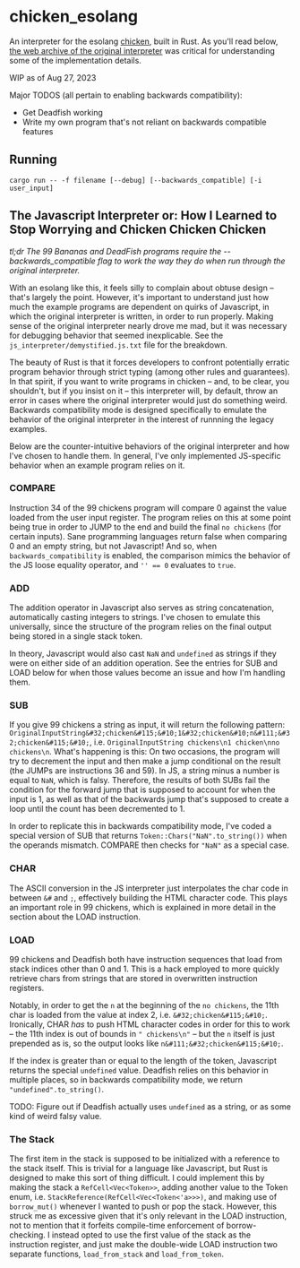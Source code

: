 # chicken_esolang

An interpreter for the esolang [chicken](https://esolangs.org/wiki/Chicken), built in Rust. As you'll read below, [the web archive of the original interpreter](https://web.archive.org/web/20180420010853/http://torso.me/chicken) was critical for understanding some of the implementation details.

WIP as of Aug 27, 2023

Major TODOS (all pertain to enabling backwards compatibility):
- Get Deadfish working
- Write my own program that's not reliant on backwards compatible features

## Running

```
cargo run -- -f filename [--debug] [--backwards_compatible] [-i user_input] 
```

## The Javascript Interpreter or: How I Learned to Stop Worrying and Chicken Chicken Chicken

_tl;dr The 99 Bananas and DeadFish programs require the --backwards_compatible flag to work the way they do when run through the original interpreter._

With an esolang like this, it feels silly to complain about obtuse design – that's largely the point. However, it's important to understand just how much the example programs are dependent on quirks of Javascript, in which the original interpreter is written, in order to run properly. Making sense of the original interpreter nearly drove me mad, but it was necessary for debugging behavior that seemed inexplicable. See the `js_interpreter/demystified.js.txt` file for the breakdown.

The beauty of Rust is that it forces developers to confront potentially erratic program behavior through strict typing (among other rules and guarantees). In that spirit, if you want to write programs in chicken – and, to be clear, you shouldn't, but if you insist on it – this interpreter will, by default, throw an error in cases where the original interpreter would just do something weird. Backwards compatibility mode is designed specifically to emulate the behavior of the original interpreter in the interest of runnning the legacy examples. 

Below are the counter-intuitive behaviors of the original interpreter and how I've chosen to handle them. In general, I've only implemented JS-specific behavior when an example program relies on it. 

### COMPARE

Instruction 34 of the 99 chickens program will compare 0 against the value loaded from the user input register. The program relies on this at some point being true in order to JUMP to the end and build the final `no chickens` (for certain inputs). Sane programming languages return false when comparing 0 and an empty string, but not Javascript! And so, when `backwards_compatibility` is enabled, the comparison mimics the behavior of the JS loose equality operator, and `'' == 0` evaluates to `true`.

### ADD

The addition operator in Javascript also serves as string concatenation, automatically casting integers to strings. I've chosen to emulate this universally, since the structure of the program relies on the final output being stored in a single stack token.

In theory, Javascript would also cast `NaN` and `undefined` as strings if they were on either side of an addition operation. See the entries for SUB and LOAD below for when those values become an issue and how I'm handling them. 

### SUB

If you give 99 chickens a string as input, it will return the following pattern: `OriginalInputString&#32;chicken&#115;&#10;1&#32;chicken&#10;n&#111;&#32;chicken&#115;&#10;`, i.e. `OriginalInputString chickens\n1 chicken\nno chickens\n`. What's happening is this: On two occasions, the program will try to decrement the input and then make a jump conditional on the result (the JUMPs are instructions 36 and 59). In JS, a string minus a number is equal to `NaN`, which is falsy. Therefore, the results of both SUBs fail the condition for the forward jump that is supposed to account for when the input is 1, as well as that of the backwards jump that's supposed to create a loop until the count has been decremented to 1.

In order to replicate this in backwards compatibility mode, I've coded a special version of SUB that returns `Token::Chars("NaN".to_string())` when the operands mismatch. COMPARE then checks for `"NaN"` as a special case.

### CHAR

The ASCII conversion in the JS interpreter just interpolates the char code in between `&#` and `;`, effectively building the HTML character code. This plays an important role in 99 chickens, which is explained in more detail in the section about the LOAD instruction. 

### LOAD

99 chickens and Deadfish both have instruction sequences that load from stack indices other than 0 and 1. This is a hack employed to more quickly retrieve chars from strings that are stored in overwritten instruction registers. 

Notably, in order to get the `n` at the beginning of the `no chickens`, the 11th char is loaded from the value at index 2, i.e. `&#32;chicken&#115;&#10;`. Ironically, CHAR _has_ to push HTML character codes in order for this to work – the 11th index is out of bounds in `" chickens\n"` – but the `n` itself is just prepended as is, so the output looks like `n&#111;&#32;chicken&#115;&#10;`.

If the index is greater than or equal to the length of the token, Javascript returns the special `undefined` value. Deadfish relies on this behavior in multiple places, so in backwards compatibility mode, we return `"undefined".to_string()`.

TODO: Figure out if Deadfish actually uses `undefined` as a string, or as some kind of weird falsy value.

### The Stack

The first item in the stack is supposed to be initialized with a reference to the stack itself. This is trivial for a language like Javascript, but Rust is designed to make this sort of thing difficult. I could implement this by making the stack a `RefCell<Vec<Token>>`, adding another value to the Token enum, i.e. `StackReference(RefCell<Vec<Token<'a>>>)`, and making use of `borrow_mut()` whenever I wanted to push or pop the stack. However, this struck me as excessive given that it's only relevant in the LOAD instruction, not to mention that it forfeits compile-time enforcement of borrow-checking. I instead opted to use the first value of the stack as the instruction register, and just make the double-wide LOAD instruction two separate functions, `load_from_stack` and `load_from_token`.
